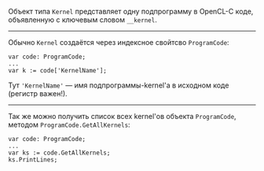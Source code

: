 ﻿


Объект типа `Kernel` представляет одну подпрограмму в OpenCL-C коде,
объявленную с ключевым словом `__kernel`.

---

Обычно `Kernel` создаётся через индексное свойтсво `ProgramCode`:
```
var code: ProgramCode;
...
var k := code['KernelName'];
```
Тут `'KernelName'` — имя подпрограммы-kernel'а в исходном коде (регистр важен!).

---

Так же можно получить список всех kernel'ов объекта `ProgramCode`, методом `ProgramCode.GetAllKernels`:
```
var code: ProgramCode;
...
var ks := code.GetAllKernels;
ks.PrintLines;
```


